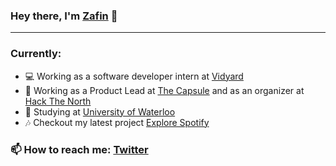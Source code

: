 ### Hey there, I'm [Zafin](https://zafinhassan.com) 👋
---


### Currently:
- 💻  Working as a software developer intern at [Vidyard](https://vidyard.com)
- 🔭  Working as a Product Lead at [The Capsule](https://readthecapsule.com/ref/MF5MLXooTK) and as an organizer at [Hack The North](https://hackthenorth.com)
- 🏫  Studying at [University of Waterloo](https://www.uwaterloo.ca/)
- 🎶 Checkout my latest project [Explore Spotify](https://explorespotify.com)

### 📫  How to reach me: [Twitter](https://twitter.com/zafinhassan)

